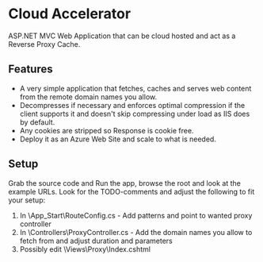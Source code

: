 # Cloud Accelerator
ASP.NET MVC Web Application that can be cloud hosted and act as a Reverse Proxy Cache.

## Features
* A very simple application that fetches, caches and serves web content from the remote domain names you allow.
* Decompresses if necessary and enforces optimal compression if the client supports it and doesn't skip compressing under load as IIS does by default.
* Any cookies are stripped so Response is cookie free.
* Deploy it as an Azure Web Site and scale to what is needed.

## Setup
Grab the source code and Run the app, browse the root and look at the example URLs. Look for the TODO-comments and adjust the following to fit your setup:

1. In \App_Start\RouteConfig.cs - Add patterns and point to wanted proxy controller
2. In \Controllers\ProxyController.cs - Add the domain names you allow to fetch from and adjust duration and parameters
3. Possibly edit \Views\Proxy\Index.cshtml

